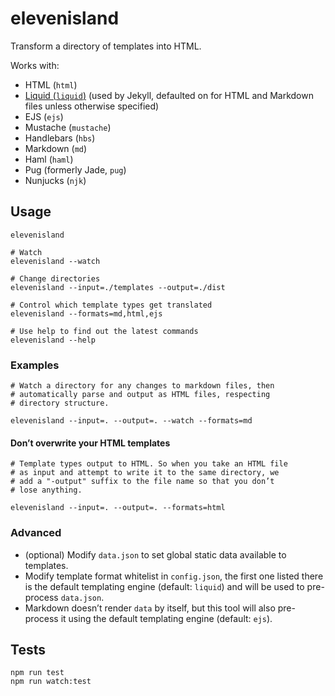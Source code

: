 # elevenisland

Transform a directory of templates into HTML.

Works with:

* HTML (`html`)
* [Liquid (`liquid`)](https://www.npmjs.com/package/liquidjs) (used by Jekyll, defaulted on for HTML and Markdown files unless otherwise specified)
* EJS (`ejs`)
* Mustache (`mustache`)
* Handlebars (`hbs`)
* Markdown (`md`)
* Haml (`haml`)
* Pug (formerly Jade, `pug`)
* Nunjucks (`njk`)

## Usage

```
elevenisland

# Watch
elevenisland --watch

# Change directories
elevenisland --input=./templates --output=./dist

# Control which template types get translated
elevenisland --formats=md,html,ejs

# Use help to find out the latest commands
elevenisland --help
```

### Examples

```
# Watch a directory for any changes to markdown files, then
# automatically parse and output as HTML files, respecting
# directory structure.

elevenisland --input=. --output=. --watch --formats=md
```

#### Don’t overwrite your HTML templates

```
# Template types output to HTML. So when you take an HTML file
# as input and attempt to write it to the same directory, we
# add a "-output" suffix to the file name so that you don’t
# lose anything.

elevenisland --input=. --output=. --formats=html
```

### Advanced

* (optional) Modify `data.json` to set global static data available to templates.
* Modify template format whitelist in `config.json`, the first one listed there is the default templating engine (default: `liquid`) and will be used to pre-process `data.json`.
* Markdown doesn’t render `data` by itself, but this tool will also pre-process it using the default templating engine (default: `ejs`).

## Tests

```
npm run test
npm run watch:test
```
